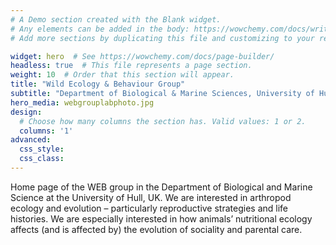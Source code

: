 ```yaml
---
# A Demo section created with the Blank widget.
# Any elements can be added in the body: https://wowchemy.com/docs/writing-markdown-latex/
# Add more sections by duplicating this file and customizing to your requirements.

widget: hero  # See https://wowchemy.com/docs/page-builder/
headless: true  # This file represents a page section.
weight: 10  # Order that this section will appear.
title: "Wild Ecology & Behaviour Group"
subtitle: "Department of Biological & Marine Sciences, University of Hull"
hero_media: webgrouplabphoto.jpg
design:
  # Choose how many columns the section has. Valid values: 1 or 2.
  columns: '1'
advanced:
  css_style:
  css_class:
---
```


Home page of the WEB group in the Department of Biological and Marine Science at the University of Hull, UK.  We are interested in arthropod ecology and evolution – particularly reproductive strategies and life histories.  We are especially interested in how animals’ nutritional ecology affects (and is affected by) the evolution of sociality and parental care.
